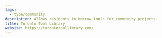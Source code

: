 ```yaml
---
tags:
  - type/community
description: Allows residents to borrow tools for community projects.
title: Toronto Tool Library
website: https://torontotoollibrary.com/
---
```


